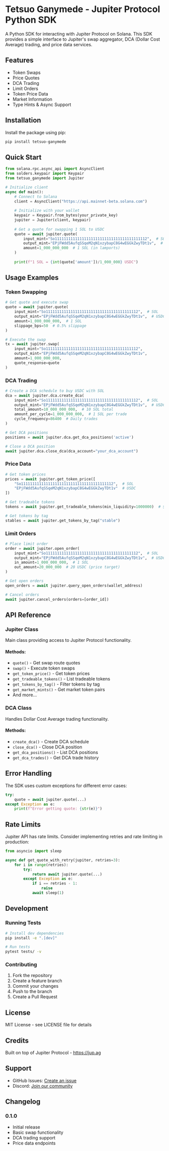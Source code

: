# Tetsuo Ganymede - Jupiter Protocol Python SDK

A Python SDK for interacting with Jupiter Protocol on Solana. This SDK provides a simple interface to Jupiter's swap aggregator, DCA (Dollar Cost Average) trading, and price data services.

## Features

- Token Swaps
- Price Quotes
- DCA Trading
- Limit Orders
- Token Price Data
- Market Information
- Type Hints & Async Support

## Installation

Install the package using pip:

```bash
pip install tetsuo-ganymede
```

## Quick Start

```python
from solana.rpc.async_api import AsyncClient
from solders.keypair import Keypair
from tetsuo_ganymede import Jupiter

# Initialize client
async def main():
    # Connect to Solana
    client = AsyncClient("https://api.mainnet-beta.solana.com")
    
    # Initialize with your wallet
    keypair = Keypair.from_bytes(your_private_key)
    jupiter = Jupiter(client, keypair)
    
    # Get a quote for swapping 1 SOL to USDC
    quote = await jupiter.quote(
        input_mint="So11111111111111111111111111111111111111112",  # SOL
        output_mint="EPjFWdd5AufqSSqeM2qN1xzybapC8G4wEGGkZwyTDt1v",  # USDC
        amount=1_000_000_000  # 1 SOL (in lamports)
    )
    
    print(f"1 SOL = {int(quote['amount'])/1_000_000} USDC")

```

## Usage Examples

### Token Swapping

```python
# Get quote and execute swap
quote = await jupiter.quote(
    input_mint="So11111111111111111111111111111111111111112",  # SOL
    output_mint="EPjFWdd5AufqSSqeM2qN1xzybapC8G4wEGGkZwyTDt1v",  # USDC
    amount=1_000_000_000,  # 1 SOL
    slippage_bps=50  # 0.5% slippage
)

# Execute the swap
tx = await jupiter.swap(
    input_mint="So11111111111111111111111111111111111111112",
    output_mint="EPjFWdd5AufqSSqeM2qN1xzybapC8G4wEGGkZwyTDt1v",
    amount=1_000_000_000,
    quote_response=quote
)
```

### DCA Trading

```python
# Create a DCA schedule to buy USDC with SOL
dca = await jupiter.dca.create_dca(
    input_mint="So11111111111111111111111111111111111111112",  # SOL
    output_mint="EPjFWdd5AufqSSqeM2qN1xzybapC8G4wEGGkZwyTDt1v",  # USDC
    total_amount=10_000_000_000,  # 10 SOL total
    amount_per_cycle=1_000_000_000,  # 1 SOL per trade
    cycle_frequency=86400  # Daily trades
)

# Get DCA positions
positions = await jupiter.dca.get_dca_positions('active')

# Close a DCA position
await jupiter.dca.close_dca(dca_account="your_dca_account")
```

### Price Data

```python
# Get token prices
prices = await jupiter.get_token_price([
    "So11111111111111111111111111111111111111112",  # SOL
    "EPjFWdd5AufqSSqeM2qN1xzybapC8G4wEGGkZwyTDt1v"  # USDC
])

# Get tradeable tokens
tokens = await jupiter.get_tradeable_tokens(min_liquidity=1000000)  # $1M min liquidity

# Get tokens by tag
stables = await jupiter.get_tokens_by_tag("stable")
```

### Limit Orders

```python
# Place limit order
order = await jupiter.open_order(
    input_mint="So11111111111111111111111111111111111111112",  # SOL
    output_mint="EPjFWdd5AufqSSqeM2qN1xzybapC8G4wEGGkZwyTDt1v",  # USDC
    in_amount=1_000_000_000,  # 1 SOL
    out_amount=20_000_000  # 20 USDC (price target)
)

# Get open orders
open_orders = await jupiter.query_open_orders(wallet_address)

# Cancel orders
await jupiter.cancel_orders(orders=[order_id])
```

## API Reference

### Jupiter Class

Main class providing access to Jupiter Protocol functionality.

#### Methods:

- `quote()` - Get swap route quotes
- `swap()` - Execute token swaps
- `get_token_price()` - Get token prices
- `get_tradeable_tokens()` - List tradeable tokens
- `get_tokens_by_tag()` - Filter tokens by tag
- `get_market_mints()` - Get market token pairs
- And more...

### DCA Class

Handles Dollar Cost Average trading functionality.

#### Methods:

- `create_dca()` - Create DCA schedule
- `close_dca()` - Close DCA position
- `get_dca_positions()` - List DCA positions
- `get_dca_trades()` - Get DCA trade history

## Error Handling

The SDK uses custom exceptions for different error cases:

```python
try:
    quote = await jupiter.quote(...)
except Exception as e:
    print(f"Error getting quote: {str(e)}")
```

## Rate Limits

Jupiter API has rate limits. Consider implementing retries and rate limiting in production:

```python
from asyncio import sleep

async def get_quote_with_retry(jupiter, retries=3):
    for i in range(retries):
        try:
            return await jupiter.quote(...)
        except Exception as e:
            if i == retries - 1:
                raise
            await sleep(1)
```

## Development

### Running Tests

```bash
# Install dev dependencies
pip install -e ".[dev]"

# Run tests
pytest tests/ -v
```

### Contributing

1. Fork the repository
2. Create a feature branch
3. Commit your changes
4. Push to the branch
5. Create a Pull Request

## License

MIT License - see LICENSE file for details

## Credits

Built on top of Jupiter Protocol - https://jup.ag

## Support

- GitHub Issues: [Create an issue](https://github.com/tetsuo-ai/tetsuo-ganymede/issues)
- Discord: [Join our community](discord.gg/tetsuo-ai)

## Changelog

### 0.1.0
- Initial release
- Basic swap functionality
- DCA trading support
- Price data endpoints

```
